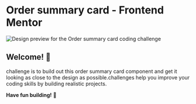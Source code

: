 # Order summary card - Frontend Mentor

![Design preview for the Order summary card coding challenge](./design/desktop-preview.jpg)

## Welcome! 👋

challenge is to build out this order summary card component and get it looking as close to the design as possible.challenges help you improve your coding skills by building realistic projects.

**Have fun building!** 🚀
